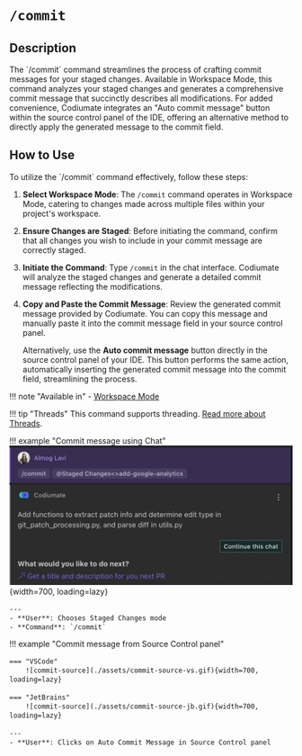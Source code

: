# `/commit`

<h2>Description</h2>
The `/commit` command streamlines the process of crafting commit messages for your staged changes. Available in Workspace Mode, this command analyzes your staged changes and generates a comprehensive commit message that succinctly describes all modifications. For added convenience, Codiumate integrates an "Auto commit message" button within the source control panel of the IDE, offering an alternative method to directly apply the generated message to the commit field.

<h2>How to Use</h2>
To utilize the `/commit` command effectively, follow these steps:

1. **Select Workspace Mode**: The `/commit` command operates in Workspace Mode, catering to changes made across multiple files within your project's workspace.

2. **Ensure Changes are Staged**: Before initiating the command, confirm that all changes you wish to include in your commit message are correctly staged.

3. **Initiate the Command**: Type `/commit` in the chat interface. Codiumate will analyze the staged changes and generate a detailed commit message reflecting the modifications.

4. **Copy and Paste the Commit Message**: Review the generated commit message provided by Codiumate. You can copy this message and manually paste it into the commit message field in your source control panel.

    Alternatively, use the **Auto commit message** button directly in the source control panel of your IDE. This button performs the same action, automatically inserting the generated commit message into the commit field, streamlining the process.

!!! note "Available in"
    - [Workspace Mode](../modes/workspace-mode.md)

!!! tip "Threads"
    This command supports threading. [Read more about Threads](../threads.md).

!!! example "Commit message using Chat"
    ![commit-chat](./assets/commit-chat.gif){width=700, loading=lazy}

    ---
    - **User**: Chooses Staged Changes mode
    - **Command**: `/commit`

!!! example "Commit message from Source Control panel"

    === "VSCode"
        ![commit-source](./assets/commit-source-vs.gif){width=700, loading=lazy}
        
    === "JetBrains"
        ![commit-source](./assets/commit-source-jb.gif){width=700, loading=lazy}
    
    ---
    - **User**: Clicks on Auto Commit Message in Source Control panel

        